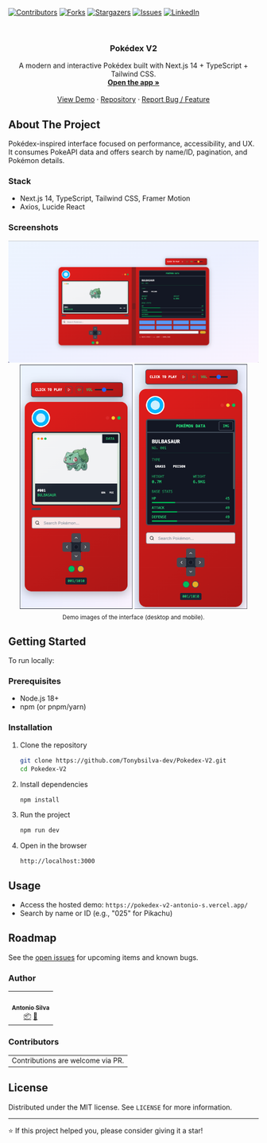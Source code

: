 <!-- PROJECT SHIELDS -->
[![Contributors][contributors-shield]][contributors-url]
[![Forks][forks-shield]][forks-url]
[![Stargazers][stars-shield]][stars-url]
[![Issues][issues-shield]][issues-url]
[![LinkedIn][linkedin-shield]][linkedin-url]

<!-- PROJECT LOGO -->
<br />
<p align="center">
  <h3 align="center">Pokédex V2</h3>

  <p align="center">
    A modern and interactive Pokédex built with Next.js 14 + TypeScript + Tailwind CSS.
    <br />
    <a href="https://pokedex-v2-antonio-s.vercel.app/"><strong>Open the app »</strong></a>
    <br />
    <br />
    <a href="https://pokedex-v2-antonio-s.vercel.app/">View Demo</a>
    ·
    <a href="https://github.com/Tonybsilva-dev/Pokedex-V2">Repository</a>
    ·
    <a href="https://github.com/Tonybsilva-dev/Pokedex-V2/issues">Report Bug / Feature</a>
  </p>
</p>

## About The Project

Pokédex-inspired interface focused on performance, accessibility, and UX. It consumes PokeAPI data and offers search by name/ID, pagination, and Pokémon details.

### Stack

- Next.js 14, TypeScript, Tailwind CSS, Framer Motion
- Axios, Lucide React

### Screenshots

<p align="center">
  <img src="src/assets/pokedex.png" alt="Pokédex - Desktop" />
  <br/>
  <img src="src/assets/pokedex-mobile.png" alt="Pokédex - Mobile" width="45%" />
  <img src="src/assets/pokedex-mobile-data.png" alt="Pokédex - Mobile (Detalhes)" width="45%" />
  <br/>
  <sub>Demo images of the interface (desktop and mobile).</sub>
</p>

## Getting Started

To run locally:

### Prerequisites

- Node.js 18+
- npm (or pnpm/yarn)

### Installation

1. Clone the repository

   ```bash
   git clone https://github.com/Tonybsilva-dev/Pokedex-V2.git
   cd Pokedex-V2
   ```

2. Install dependencies

   ```bash
   npm install
   ```

3. Run the project

   ```bash
   npm run dev
   ```

4. Open in the browser

   ```
   http://localhost:3000
   ```

## Usage

- Access the hosted demo: `https://pokedex-v2-antonio-s.vercel.app/`
- Search by name or ID (e.g., "025" for Pikachu)

## Roadmap

See the [open issues](https://github.com/Tonybsilva-dev/Pokedex-V2/issues) for upcoming items and known bugs.

### Author

<table>
  <tr>
    <td align="center"><a href="https://github.com/Tonybsilva-dev"><img src="https://avatars.githubusercontent.com/u/54373473?v=4" width="100px;" alt=""/><br /><sub><b>Antonio Silva</b></sub></a><br /><a href="https://github.com/Tonybsilva-dev/Pokedex-V2/commits?author=Tonybsilva-dev" title="Commits">📦</a> <a href="https://github.com/Tonybsilva-dev/Pokedex-V2/pulls?q=is%3Apr+reviewed-by%3ATonybsilva-dev" title="Reviewed PRs">👀</a></td>
  </tr>
</table>

### Contributors

<table>
  <tr>
    <td>Contributions are welcome via PR.</td>
  </tr>
</table>

## License

Distributed under the MIT license. See `LICENSE` for more information.

---

⭐ If this project helped you, please consider giving it a star!

<!-- MARKDOWN LINKS & IMAGES -->
[contributors-shield]: https://img.shields.io/github/contributors/Tonybsilva-dev/Pokedex-V2.svg?style=for-the-badge
[contributors-url]: https://github.com/Tonybsilva-dev/Pokedex-V2/graphs/contributors
[forks-shield]: https://img.shields.io/github/forks/Tonybsilva-dev/Pokedex-V2.svg?style=for-the-badge
[forks-url]: https://github.com/Tonybsilva-dev/Pokedex-V2/network/members
[stars-shield]: https://img.shields.io/github/stars/Tonybsilva-dev/Pokedex-V2.svg?style=for-the-badge
[stars-url]: https://github.com/Tonybsilva-dev/Pokedex-V2/stargazers
[issues-shield]: https://img.shields.io/github/issues/Tonybsilva-dev/Pokedex-V2.svg?style=for-the-badge
[issues-url]: https://github.com/Tonybsilva-dev/Pokedex-V2/issues
[linkedin-shield]: https://img.shields.io/badge/-LinkedIn-black.svg?style=for-the-badge&logo=linkedin&colorB=555
[linkedin-url]: https://linkedin.com/in/tony-silva/
